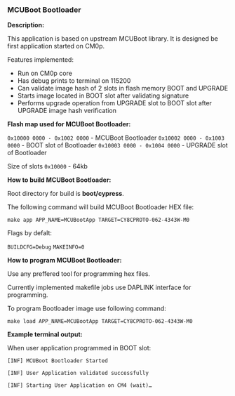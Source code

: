 ### MCUBoot Bootloader

**Description:**

This application is based on upstream MCUBoot library. It is designed be first application started on CM0p.

Features implemented:
* Run on CM0p core
* Has debug prints to terminal on 115200
* Can validate image hash of 2 slots in flash memory BOOT and UPGRADE
* Starts image located in BOOT slot after validating signature
* Performs upgrade operation from UPGRADE slot to BOOT slot after UPGRADE image hash verification

**Flash map used for MCUBoot Bootloader:**

`0x10000 0000 - 0x1002 0000` - MCUBoot Bootloader
`0x10002 0000 - 0x1003 0000` - BOOT slot of Bootloader
`0x10003 0000 - 0x1004 0000` - UPGRADE slot of Bootloader

Size of slots `0x10000` - 64kb

**How to build MCUBoot Bootloader:**

Root directory for build is **boot/cypress**.

The following command will build MCUBoot Bootloader HEX file:

`make app APP_NAME=MCUBootApp TARGET=CY8CPROTO-062-4343W-M0`

Flags by defalt:

`BUILDCFG=Debug`
`MAKEINFO=0`

**How to program MCUBoot Bootloader:**

Use any preffered tool for programming hex files.

Currently implemented makefile jobs use DAPLINK interface for programming.

To program Bootloader image use following command:

`make load APP_NAME=MCUBootApp TARGET=CY8CPROTO-062-4343W-M0`

**Example terminal output:**

When user application programmed in BOOT slot:

`[INF] MCUBoot Bootloader Started`

`[INF] User Application validated successfully`

`[INF] Starting User Application on CM4 (wait)…`